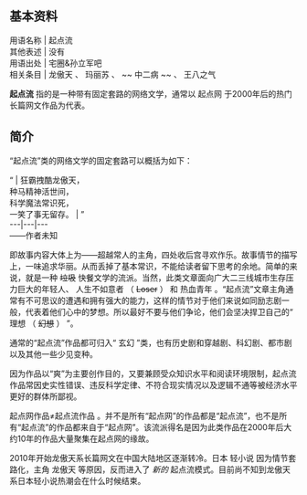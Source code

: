 **基本资料**  
---  
用语名称  |  起点流   
其他表述  |  没有   
用语出处  |  宅圈&孙立军吧   
相关条目  |  龙傲天  、  玛丽苏  、 ~~ 中二病  ~~ 、  王八之气   
  
**起点流** 指的是一种带有固定套路的网络文学，通常以  起点网  于2000年后的热门长篇网文作品为代表。

##  简介

“起点流”类的网络文学的固定套路可以概括为如下：

“  |  狂霸拽酷龙傲天，   
种马精神活世间，  
科学魔法常识死，  
一笑了事无留存。  |  ”   
---|---|---  
——作者未知  
  
即故事内容大体上为——超越常人的主角，四处收后宫寻欢作乐。故事情节的描写上，一味追求华丽。从而丢掉了基本常识，不能给读者留下思考的余地。简单的来说，就是一种
~~垃圾~~ 快餐文学的流派。当然，此类文章面向广大二三线城市生存压力巨大的年轻人、  人生不如意者  （  ~~Loser~~ ）  和  热血青年
。“起点流”文章主角通常有不可思议的遭遇和拥有强大的能力，这样的情节对于他们来说如同励志剧一般，代表着他们心中的梦想。所以最好不要与他们争论，他们会坚决捍卫自己的“
理想  （  ~~幻想~~ ）  ”。

通常的“起点流”作品都可归入“  玄幻  ”类，也有历史剧和穿越剧、科幻剧、都市剧以及其他一些少见变种。

因为作品以“爽”为主要创作目的，又要兼顾受众知识水平和阅读环境限制，起点流作品常因史实性错误、违反科学定律、不符合现实情况以及逻辑不通等被经济水平更好的群体所鄙视。

起点网作品≠起点流作品
。并不是所有“起点网”的作品都是“起点流”，也不是所有“起点流”的作品都来自于“起点网”。该流派得名是因为此类作品在2000年后大约10年的作品大量聚集在起点网的缘故。

2010年开始龙傲天系长篇网文在中国大陆地区逐渐转冷。日本  轻小说  因为情节套路化，主角  龙傲天  等原因，反而进入了 _新的_
起点流模式。目前尚不知到龙傲天系日本轻小说热潮会在什么时候结束。

